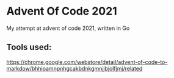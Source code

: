 # Advent Of Code 2021

My attempt at advent of code 2021, written in Go

## Tools used:
https://chrome.google.com/webstore/detail/advent-of-code-to-markdow/bhhioamnpnhgcakbdnkgmnjjbjolfjmj/related
